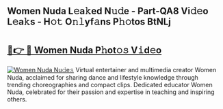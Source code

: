 ## Women Nuda L𝚎a𝚔ed N𝚞𝚍e - Part-QA8 Vi𝚍𝚎o L𝚎a𝚔s - H𝚘𝚝 O𝚗𝚕yf𝚊ns P𝚑𝚘tos BtNLj

# <h2><a href="http://kf3nj1o.oniu.top/?m=Women+Nuda">🔗👉 🔴 Women Nuda P𝚑ot𝚘𝚜 V𝚒d𝚎o</a></h2>

[![Women Nuda Nu𝚍e𝚜](https://i.imgur.com/0qMVB7G.gif)](http://kf3nj1o.oniu.top/?m=Women+Nuda)
Virtual entertainer and multimedia creator Women Nuda, acclaimed for sharing dance and lifestyle knowledge through trending choreographies and compact clips. Dedicated educator Women Nuda, celebrated for their passion and expertise in teaching and inspiring others.  

